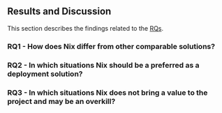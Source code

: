 ## Results and Discussion

This section describes the findings related to the [RQs](/research/rqs.md).

### RQ1 - How does Nix differ from other comparable solutions?


### RQ2 - In which situations Nix should be a preferred as a deployment solution?




### RQ3 - In which situations Nix does not bring a value to the project and may be an overkill?



